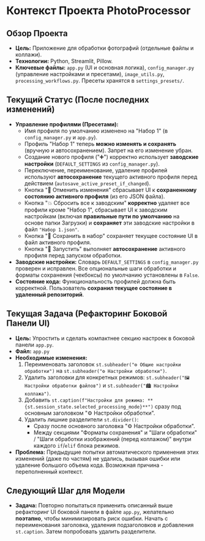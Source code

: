 # Контекст Проекта PhotoProcessor

## Обзор Проекта
*   **Цель:** Приложение для обработки фотографий (отдельные файлы и коллажи).
*   **Технологии:** Python, Streamlit, Pillow.
*   **Ключевые файлы:** `app.py` (UI и основная логика), `config_manager.py` (управление настройками и пресетами), `image_utils.py`, `processing_workflows.py`. Пресеты хранятся в `settings_presets/`.

## Текущий Статус (После последних изменений)
*   **Управление профилями (Пресетами):**
    *   Имя профиля по умолчанию изменено на "Набор 1" (в `config_manager.py` и `app.py`).
    *   Профиль "Набор 1" теперь **можно изменять и сохранять** (вручную и автосохранением). Запрет на его изменение убран.
    *   Создание нового профиля ("➕") корректно использует **заводские настройки** (`DEFAULT_SETTINGS` из `config_manager.py`).
    *   Переключение, переименование, удаление профилей используют **автосохранение** текущего активного профиля перед действием (`autosave_active_preset_if_changed`).
    *   Кнопка "🔄 Отменить изменения" сбрасывает UI к **сохраненному состоянию активного профиля** (из его JSON файла).
    *   Кнопка "💥 Сбросить все к заводским" **корректно** удаляет все профили кроме "Набор 1", сбрасывает UI к заводским настройкам (включая **правильные пути по умолчанию** на основе папки Загрузки) и **сохраняет** эти заводские настройки в файл `"Набор 1.json"`.
    *   Кнопка "💾 Сохранить в набор" сохраняет текущее состояние UI в файл активного профиля.
    *   Кнопка "🚀 Запустить" выполняет **автосохранение** активного профиля перед запуском обработки.
*   **Заводские настройки:** Словарь `DEFAULT_SETTINGS` в `config_manager.py` проверен и исправлен. Все опциональные шаги обработки и форматы сохранения (чекбоксы) по умолчанию установлены в `False`.
*   **Состояние кода:** Функциональность профилей должна быть корректной. Пользователь **сохранил текущее состояние в удаленный репозиторий**.

## Текущая Задача (Рефакторинг Боковой Панели UI)
*   **Цель:** Упростить и сделать компактнее секцию настроек в боковой панели `app.py`.
*   **Файл:** `app.py`
*   **Необходимые изменения:**
    1.  Переименовать заголовок `st.subheader("⚙️ Общие настройки обработки")` на `st.subheader("⚙️ Настройки обработки")`.
    2.  Удалить заголовки для конкретных режимов: `st.subheader("🖼️ Настройки обработки файлов")` и `st.subheader("🏙️ Настройки коллажа")`.
    3.  Добавить `st.caption(f"Настройки для режима: **{st.session_state.selected_processing_mode}**")` сразу под основным заголовком "⚙️ Настройки обработки".
    4.  Удалить лишние разделители `st.divider()`:
        *   Сразу после основного заголовка "⚙️ Настройки обработки".
        *   Между секциями "Форматы сохранения" и "Шаги обработки" / "Шаги обработки изображений (перед коллажом)" внутри каждого `if`/`elif` блока режимов.
*   **Проблема:** Предыдущие попытки автоматического применения этих изменений (даже по частям) не удались, вызывая ошибки или удаление большого объема кода. Возможная причина - переполненный контекст.

## Следующий Шаг для Модели
*   **Задача:** Повторно попытаться применить описанный выше рефакторинг UI боковой панели в файле `app.py`, желательно **поэтапно**, чтобы минимизировать риск ошибки. Начать с переименования заголовка, удаления подзаголовков и добавления `st.caption`. Затем попробовать удалить разделители.